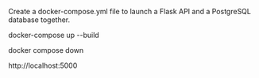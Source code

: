 Create a docker-compose.yml file to launch a Flask API and a PostgreSQL database together.

docker-compose up --build

docker compose down

http://localhost:5000

